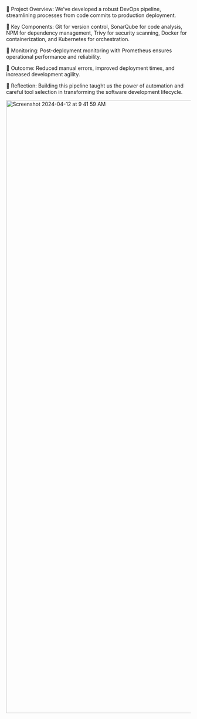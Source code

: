 🔹 Project Overview: We've developed a robust DevOps pipeline, streamlining processes from code commits to production deployment.

🔹 Key Components: Git for version control, SonarQube for code analysis, NPM for dependency management, Trivy for security scanning, Docker for containerization, and Kubernetes for orchestration.

🔹 Monitoring: Post-deployment monitoring with Prometheus ensures operational performance and reliability.

🔹 Outcome: Reduced manual errors, improved deployment times, and increased development agility.

🔹 Reflection: Building this pipeline taught us the power of automation and careful tool selection in transforming the software development lifecycle.

<img width="1671" alt="Screenshot 2024-04-12 at 9 41 59 AM" src="https://github.com/afkhan2021/reddit-clone-resources/assets/90077167/f0ddd40c-cd95-4207-a616-47b764ad0139">
